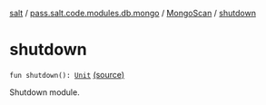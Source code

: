 [salt](../../index.md) / [pass.salt.code.modules.db.mongo](../index.md) / [MongoScan](index.md) / [shutdown](./shutdown.md)

# shutdown

`fun shutdown(): `[`Unit`](https://kotlinlang.org/api/latest/jvm/stdlib/kotlin/-unit/index.html) [(source)](https://github.com/kurbaniec-tgm/salt/tree/master/code/modules/db/mongo/MongoScan.kt#L44)

Shutdown module.


